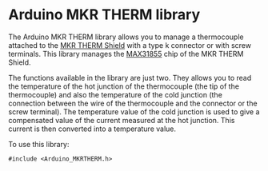 # Arduino MKR THERM library


The Arduino MKR THERM library allows you to manage a thermocouple attached to the [MKR THERM Shield](https://store.arduino.cc/mkr-therm-shield) with a type k connector or with screw terminals. This library manages the [MAX31855](https://datasheets.maximintegrated.com/en/ds/MAX31855.pdf) chip of the MKR THERM Shield.

The functions available in the library are just two. They allows you to read the temperature of the hot junction of the thermocouple (the tip of the thermocouple) and also the temperature of the cold junction (the connection between the wire of the thermocouple and the connector or the screw terminal). The temperature value of the cold junction is used to give a compensated value of the current measured at the hot junction. This current is then converted into a temperature value. 

To use this library:

```
#include <Arduino_MKRTHERM.h>
```
